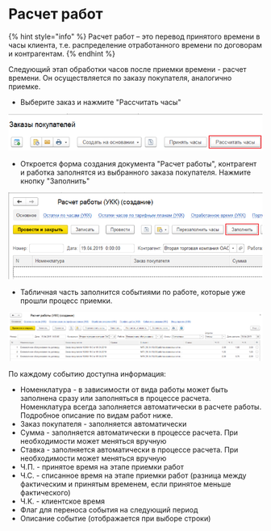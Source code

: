 # Расчет работ

{% hint style="info" %}
Расчет работ – это перевод принятого времени в часы клиента, т.е. распределение отработанного времени по договорам и контрагентам.
{% endhint %}

Следующий этап обработки часов после приемки времени - расчет времени. Он осуществляется по заказу покупателя, аналогично приемке.

* Выберите заказ и нажмите "Рассчитать часы"

![](../.gitbook/assets/image%20%2834%29.png)

* Откроется форма создания документа "Расчет работы", контрагент и работка заполнятся из выбранного заказа покупателя. Нажмите кнопку "Заполнить"

![](../.gitbook/assets/image.png)

* Табличная часть заполнится событиями по работе, которые уже прошли процесс приемки.

![](../.gitbook/assets/image%20%287%29.png)

По каждому событию доступна информация:

* Номенклатура - в зависимости от вида работы может быть заполнена сразу или заполняться в процессе расчета. Номенклатура всегда заполняется автоматически в расчете работы. Подробное описание по видам работ ниже.
* Заказ покупателя - заполняется автоматически
* Сумма - заполняется автоматически в процессе расчета. При необходимости может меняться вручную
* Ставка - заполняется автоматически в процессе расчета. При необходимости может меняться вручную
* Ч.П. - принятое время на этапе приемки работ
* Ч.С. - списанное время на этапе приемки работ \(разница между фактическим и принятым временем, если принятое меньше фактического\)
* Ч.К. - клиентское время
* Флаг для переноса события на следующий период
* Описание событие \(отображается при выборе строки\)

